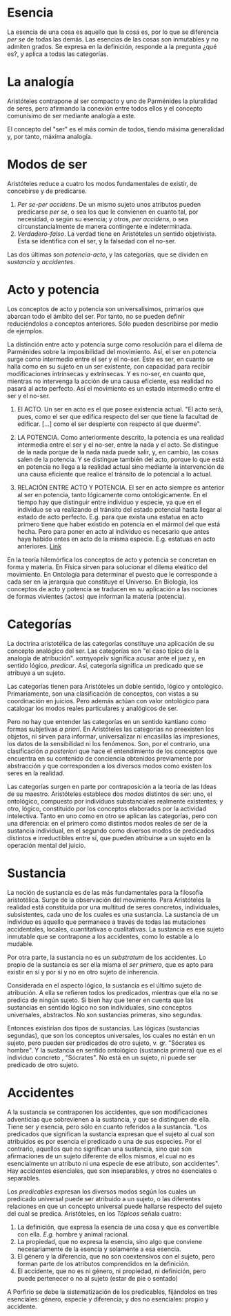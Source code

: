 
# Esencia

La esencia de una cosa es aquello que la cosa es, por lo que se diferencia *per se* de todas las demás. Las esencias de las cosas son inmutables y no admiten grados. Se expresa en la definición, responde a la pregunta ¿qué es?, y aplica a todas las categorías.


# La analogía

Aristóteles contrapone al ser compacto y uno de Parménides la pluralidad de seres, pero afirmando la conexión entre todos ellos y el concepto comunísimo de ser mediante analogía a este.

El concepto del "ser" es el más común de todos, tiendo máxima generalidad y, por tanto, máxima analogía.


# Modos de ser

Aristóteles reduce a cuatro los modos fundamentales de existir, de concebirse y de predicarse.

1. *Per se-per accidens*. De un mismo sujeto unos atributos pueden predicarse *per se*, o sea los que le convienen en cuanto tal, por necesidad, o según su esencia; y otros, *per accidens*, o sea circunstancialmente de manera contingente e indeterminada.
2. *Verdadero-falso*. La verdad tiene en Aristóteles un sentido objetivista. Esta se identifica con el ser, y la falsedad con el no-ser.

Las dos últimas son *potencia-acto*, y las categorías, que se dividen en *sustancia* y *accidentes*.

# Acto y potencia

Los conceptos de acto y potencia son universalísimos, primarios que abarcan todo el ámbito del ser. Por tanto, no se pueden definir reduciéndolos a conceptos anteriores. Sólo pueden describirse por medio de ejemplos.

La distinción entre acto y potencia surge como resolución para el dilema de Parménides sobre la imposibilidad del movimiento. Así, el ser en potencia surge como intermedio entre el ser y el no-ser. Este es ser, en cuanto se halla como en su sujeto en un ser existente, con capacidad para recibir modificaciones intrínsecas y extrínsecas. Y es no-ser, en cuanto que, mientras no intervenga la acción de una causa eficiente, esa realidad no pasará al acto perfecto. Así el movimiento es un estado intermedio entre el ser y el no-ser.

1. El ACTO. Un ser en acto es el que posee existencia actual. "El acto será, pues, como el ser que edifica respecto del ser que tiene la facultad de edificar. [...] como el ser despierte con respecto al que duerme".
2. LA POTENCIA. Como anteriormente descrito, la potencia es una realidad intermedia entre el ser y el no-ser, entre la nada y el acto. Se distingue de la nada porque de la nada nada puede salir, y, en cambio, las cosas salen de la potencia. Y se distingue también del acto, porque lo que está en potencia no llega a la realidad actual sino mediante la intervención de una causa eficiente que realice el tránsito de lo potencial a lo actual.

3. RELACIÓN ENTRE ACTO Y POTENCIA. El ser en acto siempre es anterior al ser en potencia, tanto lógicamente como ontológicamente. En el tiempo hay que distinguir entre individuo y especie, ya que en el individuo se va realizando el tránsito del estado potencial hasta llegar al estado de acto perfecto. E.g. para que exista una estatua en acto primero tiene que haber existido en potencia en el mármol del que está hecha. Pero para poner en acto al individuo es necesario que antes haya habido entes en acto de la misma especie. E.g. estatuas en acto anteriores.  [Link](https://chatgpt.com/share/676d7690-28c0-8002-8669-0368050d50e2)

En la teoría hilemórfica los conceptos de acto y potencia se concretan en forma y materia. En Física sirven para solucionar el dilema eleático del movimiento. En Ontología para determinar el puesto que le corresponde a cada ser en la jerarquía que constituye el Universo. En Biología, los conceptos de acto y potencia se traducen en su aplicación a las nociones de formas vivientes (actos) que informan la materia (potencia).

# Categorías

La doctrina aristotélica de las categorías constituye una aplicación de su concepto analógico del ser. Las categorías son "el caso típico de la analogía de atribución". κατηγορεῖν significa acusar ante el juez y, en sentido lógico, *predicar*. Así, categoría significa un predicado que se atribuye a un sujeto.

Las categorías tienen para Aristóteles un doble sentido, lógico y ontológico. Primariamente, son una clasificación de conceptos, con vistas a su coordinación en juicios. Pero además actúan con valor ontológico para catalogar los modos reales particulares y analógicos de ser.

Pero no hay que entender las categorías en un sentido kantiano como formas subjetivas *a priori*. En Aristóteles las categorías no preexisten los objetos, ni sirven para informar, universalizar ni encasillas las impresiones, los datos de la sensibilidad ni los fenómenos. Son, por el contrario, una clasificación *a posteriori* que hace el entendimiento de los conceptos que encuentra en su contenido de conciencia obtenidos previamente por abstracción y que corresponden a los diversos modos como existen los seres en la realidad.

Las categorías surgen en parte por contraposición a la teoría de las Ideas de su maestro. Aristóteles establece dos *modos* distintos de ser: uno, el ontológico, compuesto por individuos substanciales realmente existentes; y otro, lógico, constituido por los conceptos elaborados por la actividad intelectiva. Tanto en uno como en otro se aplican las categorías, pero con una diferencia: en el primero como distintos modos reales de ser de la sustancia individual, en el segundo como diversos modos de predicados distintos e irreductibles entre sí, que pueden atribuirse a un sujeto en la operación mental del juicio.

# Sustancia

La noción de sustancia es de las más fundamentales para la filosofía aristotélica. Surge de la observación del movimiento. Para Aristóteles la realidad está constituida por una multitud de seres concretos, individuales, subsistentes, cada uno de los cuales es una sustancia. La sustancia de un individuo es aquello que permanece a través de todas las mutaciones accidentales, locales, cuantitativas o cualitativas. La sustancia es ese sujeto inmutable que se contrapone a los accidentes, como lo estable a lo mudable.

Por otra parte, la sustancia no es un *substratum* de los accidentes. Lo propio de la sustancia es ser ella misma el *ser primero*, que es apto para existir en sí y por sí y no en otro sujeto de inherencia.

Considerada en el aspecto lógico, la sustancia es el último sujeto de atribución. A ella se refieren todos los predicados, mientras que ella no se predica de ningún sujeto. Si bien hay que tener en cuenta que las sustancias en sentido lógico no son individuales, sino conceptos universales, abstractos. No son sustancias primeras, sino segundas.

Entonces existirían dos tipos de sustancias. Las lógicas (sustancias segundas), que son los conceptos universales, los cuales no están en un sujeto, pero pueden ser predicados de otro sujeto, v. gr. "Sócrates es hombre". Y la sustancia en sentido ontológico (sustancia primera) que es el individuo concreto , "Sócrates". No está en un sujeto, ni puede ser predicado de otro sujeto.


# Accidentes

A la sustancia se contraponen los accidentes, que son modificaciones adventicias que sobrevienen a la sustancia, y que se distinguen de ella. Tiene ser y esencia, pero sólo en cuanto referidos a la sustancia. "Los predicados que significan la sustancia expresan que el sujeto al cual son atribuidos es por esencia el predicado o una de sus especies. Por el contrario, aquellos que no significan una sustancia, sino que son afirmaciones de un sujeto diferente de ellos mismos, el cual no es esencialmente un atributo ni una especie de ese atributo, son accidentes". Hay accidentes esenciales, que son inseparables, y otros no esenciales o separables.

Los *predicables* expresan los diversos modos según los cuales un predicado universal puede ser atribuido a un sujeto, o las diferentes relaciones en que un concepto universal puede hallarse respecto del sujeto del cual se predica. Aristóteles, en los *Tópicos* señala cuatro:
1. La definición, que expresa la esencia de una cosa y que es convertible con ella. *E.g.* hombre y animal racional.
2. La propiedad, que no expresa la esencia, sino algo que conviene necesariamente de la esencia y solamente a esa esencia.
3. El género y la diferencia, que no son coextensivos con el sujeto, pero forman parte de los atributos comprendidos en la definición.
4. El accidente, que no es ni género, ni propiedad, ni definición, pero puede pertenecer o no al sujeto (estar de pie o sentado)

A Porfirio se debe la sistematización de los predicables, fijándolos en tres esenciales: género, especie y diferencia; y dos no esenciales: propio y accidente.